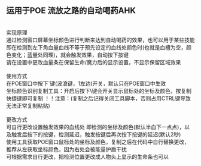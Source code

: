 ## 运用于POE 流放之路的自动喝药AHK<br>
<br>
实现原理
<br>
通过检测窗口屏幕坐标颜色进行判断来达到自动喝药的效果，也可以用于某些技能<br>
即在检测到左下角血量血线不等于预先设定的血线处颜色时(也就是血槽为空，颜色变化；蓝量处同理)，就会触发效果，自动按下按键<br>
请在设置中更改血量条在保留生命/魔力后的显示设置，不显示保留区域效果<br>
<br>
使用方式
<br>
在POE窗口中按下`键(波浪键，1左边)开关，默认只在POE窗口中生效<br>
坐标颜色识别复制工具：开启后按下\键会开关显示鼠标处的坐标及颜色，按复制快捷键即可复制
！！注意：(复制之后记得关闭工具脚本，否则占用CTRL键导致无法正常复制粘贴)<br>
<br>
更改方式
<br>
可自行更改设置触发效果的血线处 即检测的坐标及颜色(默认半血下一点点)，以及触发后按下的按键，检测延迟，触发按键后再次按下按键的延迟(默认2秒)<br>
使用工具获取POE窗口鼠标处的坐标及颜色，复制之后在代码中自行替换更改，推荐从左获取坐标颜色，因为右处会被能量护盾干扰<br>
可根据需求自行更改，把检测位置更改成人物头上显示的生命条也可以
